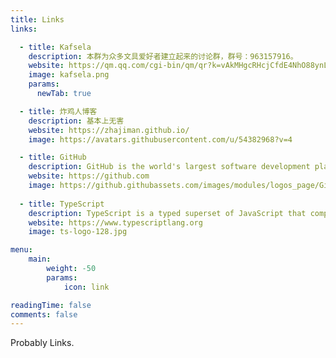 ```yaml
---
title: Links
links:

  - title: Kafsela
    description: 本群为众多文具爱好者建立起来的讨论群，群号：963157916。
    website: https://qm.qq.com/cgi-bin/qm/qr?k=vAkMHgcRHcjCfdE4NhO88ynLVm8hRlDq&jump_from=webapi&authKey=vja4ICUfZtsTCNwlcK4CNeD7hZJKxpJPv66AWwlZtUqH3hZ8NpQRyLLCy6MTzObt
    image: kafsela.png
    params:
      newTab: true

  - title: 炸鸡人博客
    description: 基本上无害
    website: https://zhajiman.github.io/
    image: https://avatars.githubusercontent.com/u/54382968?v=4

  - title: GitHub
    description: GitHub is the world's largest software development platform.
    website: https://github.com
    image: https://github.githubassets.com/images/modules/logos_page/GitHub-Mark.png
  
  - title: TypeScript
    description: TypeScript is a typed superset of JavaScript that compiles to plain JavaScript.
    website: https://www.typescriptlang.org
    image: ts-logo-128.jpg

menu:
    main: 
        weight: -50
        params:
            icon: link

readingTime: false
comments: false
---
```


Probably Links.